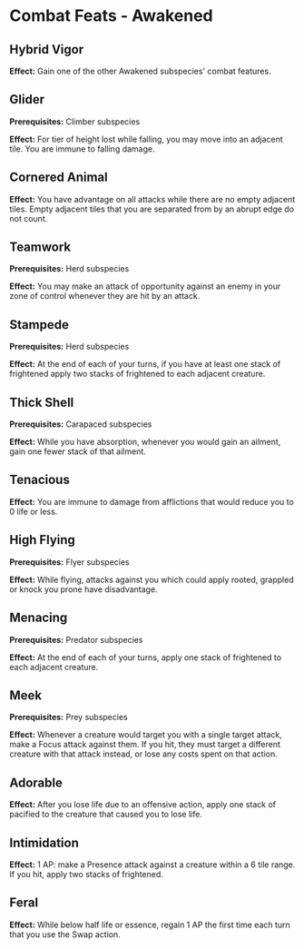 # Combat Feats - Awakened

## Hybrid Vigor

**Effect:** Gain one of the other Awakened subspecies' combat features.

## Glider

**Prerequisites:** Climber subspecies

**Effect:** For tier of height lost while falling, you may move into an adjacent tile. You are immune to falling damage.

## Cornered Animal

**Effect:** You have advantage on all attacks while there are no empty adjacent tiles.  Empty adjacent tiles that you are separated from by an abrupt edge do not count.

## Teamwork

**Prerequisites:** Herd subspecies

**Effect:** You may make an attack of opportunity against an enemy in your zone of control whenever they are hit by an attack.

## Stampede

**Prerequisites:** Herd subspecies

**Effect:** At the end of each of your turns, if you have at least one stack of frightened apply two stacks of frightened to each adjacent creature.

## Thick Shell

**Prerequisites:** Carapaced subspecies

**Effect:** While you have absorption, whenever you would gain an ailment, gain one fewer stack of that ailment.

## Tenacious

**Effect:** You are immune to damage from afflictions that would reduce you to 0 life or less.

## High Flying

**Prerequisites:** Flyer subspecies

**Effect:** While flying, attacks against you which could apply rooted, grappled or knock you prone have disadvantage.

## Menacing

**Prerequisites:** Predator subspecies

**Effect:** At the end of each of your turns, apply one stack of frightened to each adjacent creature.

## Meek

**Prerequisites:** Prey subspecies

**Effect:** Whenever a creature would target you with a single target attack, make a Focus attack against them. If you hit, they must target a different creature with that attack instead, or lose any costs spent on that action.

## Adorable

**Effect:** After you lose life due to an offensive action, apply one stack of pacified to the creature that caused you to lose life.

## Intimidation

**Effect:** 1 AP: make a Presence attack against a creature within a 6 tile range. If you hit, apply two stacks of frightened.

## Feral

**Effect:** While below half life or essence, regain 1 AP the first time each turn that you use the Swap action.

